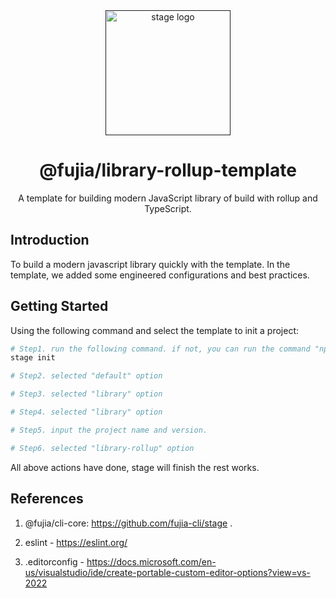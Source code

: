 <div align="center">
  <a href="" target="_blank">
    <img alt="stage logo" width="200" src="https://images-1254102905.file.myqcloud.com/avatars/template.svg"/>
  </a>
</div>

<div align="center">
  <h1>@fujia/library-rollup-template</h1>
</div>

<div align="center">

A template for building modern JavaScript library of build with rollup and TypeScript.

</div>

## Introduction

To build a modern javascript library quickly with the template. In the template, we added some engineered configurations and best practices.

## Getting Started

Using the following command and select the template to init a project:

```sh
# Step1. run the following command. if not, you can run the command "npm i -g @fujia/cli-core" to install it globally.
stage init

# Step2. selected "default" option

# Step3. selected "library" option

# Step4. selected "library" option

# Step5. input the project name and version.

# Step6. selected "library-rollup" option

```

All above actions have done, stage will finish the rest works.

## References

1. @fujia/cli-core: https://github.com/fujia-cli/stage .

2. eslint - https://eslint.org/

3. .editorconfig - https://docs.microsoft.com/en-us/visualstudio/ide/create-portable-custom-editor-options?view=vs-2022
